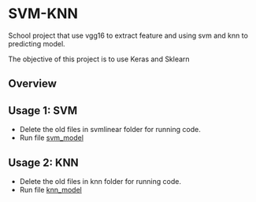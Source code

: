 # SVM-KNN

School project that use vgg16 to extract feature and using svm and knn to predicting model.

The objective of this project is to use Keras and Sklearn

## Overview

## Usage 1: SVM

* Delete the old files in svmlinear folder for running code.
* Run file [svm_model](svm_model.py)

## Usage 2: KNN

* Delete the old files in knn folder for running code.
* Run file [knn_model](knn_model.py)
